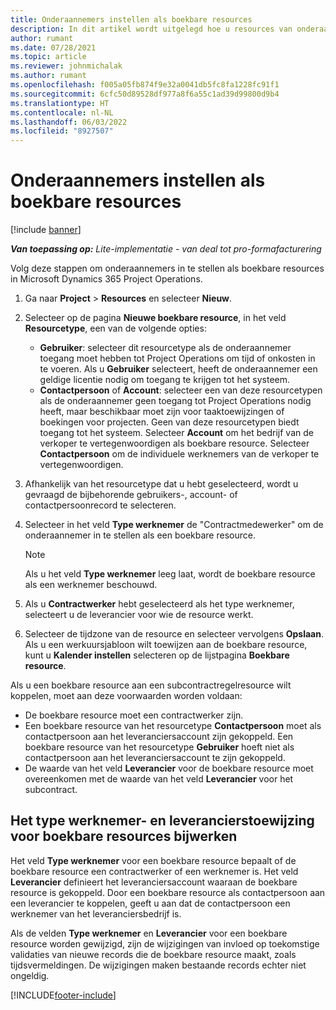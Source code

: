 ```yaml
---
title: Onderaannemers instellen als boekbare resources
description: In dit artikel wordt uitgelegd hoe u resources van onderaannemers instelt en onderhoudt die zijn gemaakt op basis van gebruikers en contactpersonen in het systeem, zodat ze kunnen worden gekoppeld aan onderaannemers in Microsoft Dynamics 365 Project Operations.
author: rumant
ms.date: 07/28/2021
ms.topic: article
ms.reviewer: johnmichalak
ms.author: rumant
ms.openlocfilehash: f005a05fb874f9e32a0041db5fc8fa1228fc91f1
ms.sourcegitcommit: 6cfc50d89528df977a8f6a55c1ad39d99800d9b4
ms.translationtype: HT
ms.contentlocale: nl-NL
ms.lasthandoff: 06/03/2022
ms.locfileid: "8927507"
---
```

# <a name="set-up-subcontractors-as-bookable-resources"></a>Onderaannemers instellen als boekbare resources

[!include [banner](../../includes/dataverse-preview.md)]

_**Van toepassing op:** Lite-implementatie - van deal tot pro-formafacturering_

Volg deze stappen om onderaannemers in te stellen als boekbare resources in Microsoft Dynamics 365 Project Operations.

1. Ga naar **Project** \> **Resources** en selecteer **Nieuw**.
2. Selecteer op de pagina **Nieuwe boekbare resource**, in het veld **Resourcetype**, een van de volgende opties:

    - **Gebruiker**: selecteer dit resourcetype als de onderaannemer toegang moet hebben tot Project Operations om tijd of onkosten in te voeren. Als u **Gebruiker** selecteert, heeft de onderaannemer een geldige licentie nodig om toegang te krijgen tot het systeem.
    - **Contactpersoon** of **Account**: selecteer een van deze resourcetypen als de onderaannemer geen toegang tot Project Operations nodig heeft, maar beschikbaar moet zijn voor taaktoewijzingen of boekingen voor projecten. Geen van deze resourcetypen biedt toegang tot het systeem. Selecteer **Account** om het bedrijf van de verkoper te vertegenwoordigen als boekbare resource. Selecteer **Contactpersoon** om de individuele werknemers van de verkoper te vertegenwoordigen.

3. Afhankelijk van het resourcetype dat u hebt geselecteerd, wordt u gevraagd de bijbehorende gebruikers-, account- of contactpersoonrecord te selecteren.
4. Selecteer in het veld **Type werknemer** de "Contractmedewerker" om de onderaannemer in te stellen als een boekbare resource.

    > [!NOTE]
    > Als u het veld **Type werknemer** leeg laat, wordt de boekbare resource als een werknemer beschouwd.

5. Als u **Contractwerker** hebt geselecteerd als het type werknemer, selecteert u de leverancier voor wie de resource werkt.
6. Selecteer de tijdzone van de resource en selecteer vervolgens **Opslaan**. Als u een werkuursjabloon wilt toewijzen aan de boekbare resource, kunt u **Kalender instellen** selecteren op de lijstpagina **Boekbare resource**.

Als u een boekbare resource aan een subcontractregelresource wilt koppelen, moet aan deze voorwaarden worden voldaan:

- De boekbare resource moet een contractwerker zijn.
- Een boekbare resource van het resourcetype **Contactpersoon** moet als contactpersoon aan het leveranciersaccount zijn gekoppeld. Een boekbare resource van het resourcetype **Gebruiker** hoeft niet als contactpersoon aan het leveranciersaccount te zijn gekoppeld.
- De waarde van het veld **Leverancier** voor de boekbare resource moet overeenkomen met de waarde van het veld **Leverancier** voor het subcontract.

## <a name="update-the-type-of-worker-and-vendor-mapping-for-bookable-resources"></a>Het type werknemer- en leverancierstoewijzing voor boekbare resources bijwerken

Het veld **Type werknemer** voor een boekbare resource bepaalt of de boekbare resource een contractwerker of een werknemer is. Het veld **Leverancier** definieert het leveranciersaccount waaraan de boekbare resource is gekoppeld. Door een boekbare resource als contactpersoon aan een leverancier te koppelen, geeft u aan dat de contactpersoon een werknemer van het leveranciersbedrijf is.

Als de velden **Type werknemer** en **Leverancier** voor een boekbare resource worden gewijzigd, zijn de wijzigingen van invloed op toekomstige validaties van nieuwe records die de boekbare resource maakt, zoals tijdsvermeldingen. De wijzigingen maken bestaande records echter niet ongeldig.

[!INCLUDE[footer-include](../../includes/footer-banner.md)]
